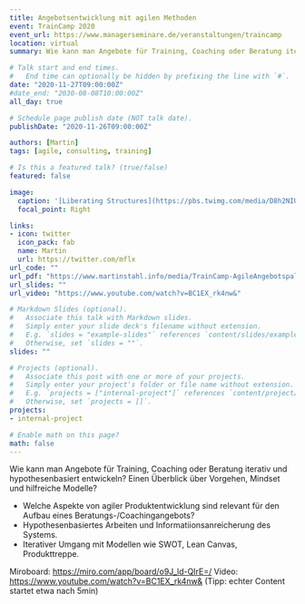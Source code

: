 ```yaml
---
title: Angebotsentwicklung mit agilen Methoden
event: TrainCamp 2020
event_url: https://www.managerseminare.de/veranstaltungen/traincamp
location: virtual	
summary: Wie kann man Angebote für Training, Coaching oder Beratung iterativ und hypothesenbasiert entwickeln? Einen Überblick über Vorgehen, Mindset und hilfreiche Modelle.

# Talk start and end times.
#   End time can optionally be hidden by prefixing the line with `#`.
date: "2020-11-27T09:00:00Z"
#date_end: "2030-08-08T10:00:00Z"
all_day: true

# Schedule page publish date (NOT talk date).
publishDate: "2020-11-26T09:00:00Z"

authors: [Martin]
tags: [agile, consulting, training]

# Is this a featured talk? (true/false)
featured: false

image:
  caption: '[Liberating Structures](https://pbs.twimg.com/media/D8h2NIUW4AAXmMY.jpg)'
  focal_point: Right

links:
- icon: twitter
  icon_pack: fab
  name: Martin
  url: https://twitter.com/mflx
url_code: ""
url_pdf: "https://www.martinstahl.info/media/TrainCamp-AgileAngebotspalette.pdf"
url_slides: ""
url_video: "https://www.youtube.com/watch?v=BC1EX_rk4nw&"

# Markdown Slides (optional).
#   Associate this talk with Markdown slides.
#   Simply enter your slide deck's filename without extension.
#   E.g. `slides = "example-slides"` references `content/slides/example-slides.md`.
#   Otherwise, set `slides = ""`.
slides: ""

# Projects (optional).
#   Associate this post with one or more of your projects.
#   Simply enter your project's folder or file name without extension.
#   E.g. `projects = ["internal-project"]` references `content/project/deep-learning/index.md`.
#   Otherwise, set `projects = []`.
projects:
- internal-project

# Enable math on this page?
math: false
---
```


Wie kann man Angebote für Training, Coaching oder Beratung iterativ und hypothesenbasiert entwickeln? Einen Überblick über Vorgehen, Mindset und hilfreiche Modelle?
- Welche Aspekte von agiler Produktentwicklung sind relevant für den Aufbau eines Beratungs-/Coachingangebots?
- Hypothesenbasiertes Arbeiten und Informatiionsanreicherung des Systems.
- Iterativer Umgang mit Modellen wie SWOT, Lean Canvas, Produkttreppe.

Miroboard: https://miro.com/app/board/o9J_ld-QIrE=/
Video: https://www.youtube.com/watch?v=BC1EX_rk4nw& (Tipp: echter Content startet etwa nach 5min)


